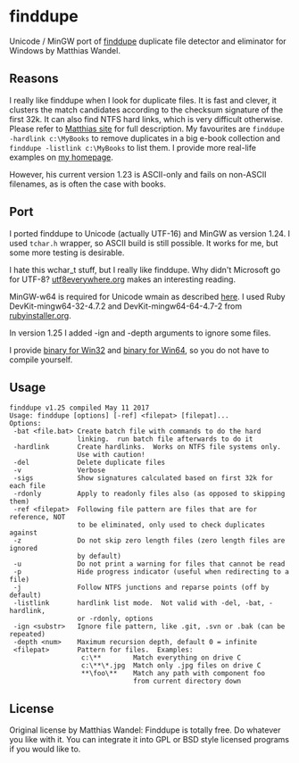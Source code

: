 # finddupe
Unicode / MinGW port of [finddupe](http://www.sentex.net/~mwandel/finddupe/) duplicate file detector and eliminator for Windows by Matthias Wandel.

## Reasons
I really like finddupe when I look for duplicate files. It is fast and clever, it clusters the match candidates according to the checksum signature of the first 32k. It can also find NTFS hard links, which is very difficult otherwise. Please refer to [Matthias site](http://www.sentex.net/~mwandel/finddupe/) for full description. My favourites are
`finddupe -hardlink c:\MyBooks` to remove duplicates in a big e-book collection and `finddupe -listlink c:\MyBooks` to list them.
I provide more real-life examples on [my homepage](https://www.jurasz.de/finddupe).

However, his current version 1.23 is ASCII-only and fails on non-ASCII filenames, as is often the case with books.

## Port
I ported finddupe to Unicode (actually UTF-16) and MinGW as version 1.24. I used `tchar.h` wrapper, so ASCII build is still possible. It works for me, but some more testing is desirable. 

I hate this wchar_t stuff, but I really like finddupe. Why didn't Microsoft go for UTF-8? [utf8everywhere.org](http://utf8everywhere.org/) makes an interesting reading.

MinGW-w64 is required for Unicode wmain as described [here](https://sourceforge.net/p/mingw-w64/wiki2/Unicode%20apps/). I used Ruby DevKit-mingw64-32-4.7.2 and DevKit-mingw64-64-4.7-2 from [rubyinstaller.org](http://rubyinstaller.org/downloads/).   

In version 1.25 I added -ign and -depth arguments to ignore some files.

I provide [binary for Win32](finddupe.exe) and [binary for Win64](finddupe64.exe), so you do not have to compile yourself.

## Usage
```
finddupe v1.25 compiled May 11 2017
Usage: finddupe [options] [-ref] <filepat> [filepat]...
Options:
 -bat <file.bat> Create batch file with commands to do the hard
                 linking.  run batch file afterwards to do it
 -hardlink       Create hardlinks.  Works on NTFS file systems only.
                 Use with caution!
 -del            Delete duplicate files
 -v              Verbose
 -sigs           Show signatures calculated based on first 32k for each file
 -rdonly         Apply to readonly files also (as opposed to skipping them)
 -ref <filepat>  Following file pattern are files that are for reference, NOT
                 to be eliminated, only used to check duplicates against
 -z              Do not skip zero length files (zero length files are ignored
                 by default)
 -u              Do not print a warning for files that cannot be read
 -p              Hide progress indicator (useful when redirecting to a file)
 -j              Follow NTFS junctions and reparse points (off by default)
 -listlink       hardlink list mode.  Not valid with -del, -bat, -hardlink,
                 or -rdonly, options
 -ign <substr>   Ignore file pattern, like .git, .svn or .bak (can be repeated)
 -depth <num>    Maximum recursion depth, default 0 = infinite
 <filepat>       Pattern for files.  Examples:
                  c:\**        Match everything on drive C
                  c:\**\*.jpg  Match only .jpg files on drive C
                  **\foo\**    Match any path with component foo
                               from current directory down
```

## License
Original license by Matthias Wandel: Finddupe is totally free. Do whatever you like with it. You can integrate it into GPL or BSD style licensed programs if you would like to.
